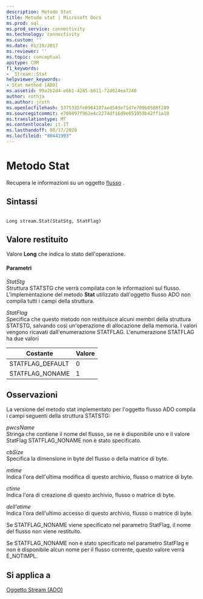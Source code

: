 ```yaml
---
description: Metodo Stat
title: Metodo stat | Microsoft Docs
ms.prod: sql
ms.prod_service: connectivity
ms.technology: connectivity
ms.custom: ''
ms.date: 01/19/2017
ms.reviewer: ''
ms.topic: conceptual
apitype: COM
f1_keywords:
- _Stream::Stat
helpviewer_keywords:
- Stat method [ADO]
ms.assetid: 99a2b2d4-e6b1-4205-b011-72d024ea7240
author: rothja
ms.author: jroth
ms.openlocfilehash: 5375335fe0964107aed54de71d7e700b0588f209
ms.sourcegitcommit: e700497f962e4c2274df16d9e651059b42ff1a10
ms.translationtype: MT
ms.contentlocale: it-IT
ms.lasthandoff: 08/17/2020
ms.locfileid: "88441993"
---
```

# <a name="stat-method"></a>Metodo Stat
Recupera le informazioni su un oggetto [flusso](../../../ado/reference/ado-api/stream-object-ado.md) .  
  
## <a name="syntax"></a>Sintassi  
  
```  
  
Long stream.Stat(StatStg, StatFlag)  
```  
  
## <a name="return-value"></a>Valore restituito  
 Valore **Long** che indica lo stato dell'operazione.  
  
#### <a name="parameters"></a>Parametri  
 *StatStg*  
 Struttura STATSTG che verrà compilata con le informazioni sul flusso. L'implementazione del metodo **Stat** utilizzato dall'oggetto flusso ADO non compila tutti i campi della struttura.  
  
 *StatFlag*  
 Specifica che questo metodo non restituisce alcuni membri della struttura STATSTG, salvando così un'operazione di allocazione della memoria. I valori vengono ricavati dall'enumerazione STATFLAG. L'enumerazione STATFLAG ha due valori  
  
|Costante|Valore|  
|--------------|-----------|  
|STATFLAG_DEFAULT|0|  
|STATFLAG_NONAME|1|  
  
## <a name="remarks"></a>Osservazioni  
 La versione del metodo stat implementato per l'oggetto flusso ADO compila i campi seguenti della struttura STATSTG:  
  
 *pwcsName*  
 Stringa che contiene il nome del flusso, se ne è disponibile uno e il valore StatFlag STATFLAG_NONAME non è stato specificato.  
  
 *cbSize*  
 Specifica la dimensione in byte del flusso o della matrice di byte.  
  
 *mtime*  
 Indica l'ora dell'ultima modifica di questo archivio, flusso o matrice di byte.  
  
 *ctime*  
 Indica l'ora di creazione di questo archivio, flusso o matrice di byte.  
  
 *dell'atime*  
 Indica l'ora dell'ultimo accesso di questo archivio, flusso o matrice di byte.  
  
 Se STATFLAG_NONAME viene specificato nel parametro StatFlag, il nome del flusso non viene restituito.  
  
 Se STATFLAG_NONAME non è stato specificato nel parametro StatFlag e non è disponibile alcun nome per il flusso corrente, questo valore verrà E_NOTIMPL.  
  
## <a name="applies-to"></a>Si applica a  
 [Oggetto Stream (ADO)](../../../ado/reference/ado-api/stream-object-ado.md)
